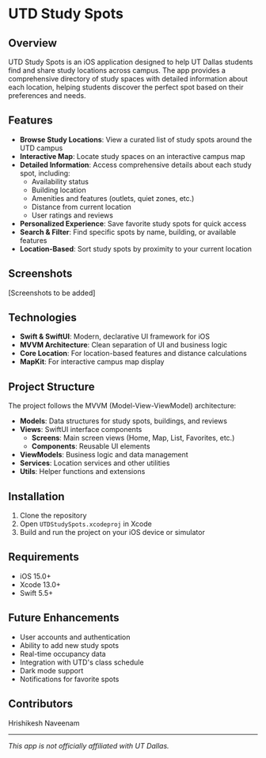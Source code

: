 # UTD Study Spots

## Overview
UTD Study Spots is an iOS application designed to help UT Dallas students find and share study locations across campus. The app provides a comprehensive directory of study spaces with detailed information about each location, helping students discover the perfect spot based on their preferences and needs.

## Features
- **Browse Study Locations**: View a curated list of study spots around the UTD campus
- **Interactive Map**: Locate study spaces on an interactive campus map
- **Detailed Information**: Access comprehensive details about each study spot, including:
  - Availability status
  - Building location
  - Amenities and features (outlets, quiet zones, etc.)
  - Distance from current location
  - User ratings and reviews
- **Personalized Experience**: Save favorite study spots for quick access
- **Search & Filter**: Find specific spots by name, building, or available features
- **Location-Based**: Sort study spots by proximity to your current location

## Screenshots
[Screenshots to be added]

## Technologies
- **Swift & SwiftUI**: Modern, declarative UI framework for iOS
- **MVVM Architecture**: Clean separation of UI and business logic
- **Core Location**: For location-based features and distance calculations
- **MapKit**: For interactive campus map display

## Project Structure
The project follows the MVVM (Model-View-ViewModel) architecture:

- **Models**: Data structures for study spots, buildings, and reviews
- **Views**: SwiftUI interface components
  - **Screens**: Main screen views (Home, Map, List, Favorites, etc.)
  - **Components**: Reusable UI elements
- **ViewModels**: Business logic and data management
- **Services**: Location services and other utilities
- **Utils**: Helper functions and extensions

## Installation
1. Clone the repository
2. Open `UTDStudySpots.xcodeproj` in Xcode
3. Build and run the project on your iOS device or simulator

## Requirements
- iOS 15.0+
- Xcode 13.0+
- Swift 5.5+

## Future Enhancements
- User accounts and authentication
- Ability to add new study spots
- Real-time occupancy data
- Integration with UTD's class schedule
- Dark mode support
- Notifications for favorite spots

## Contributors
Hrishikesh Naveenam



---

*This app is not officially affiliated with UT Dallas.*
